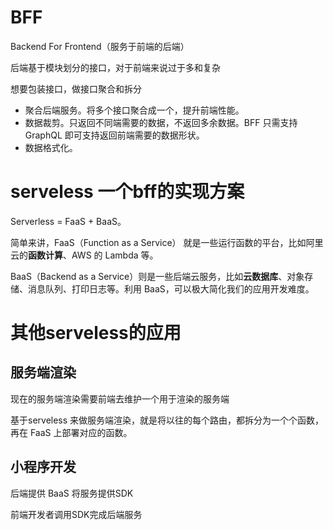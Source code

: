 # BFF

 Backend For Frontend（服务于前端的后端）

后端基于模块划分的接口，对于前端来说过于多和复杂

想要包装接口，做接口聚合和拆分

- 聚合后端服务。将多个接口聚合成一个，提升前端性能。
- 数据裁剪。只返回不同端需要的数据，不返回多余数据。BFF 只需支持 GraphQL 即可支持返回前端需要的数据形状。
- 数据格式化。





# serveless 一个bff的实现方案

Serverless = FaaS + BaaS。

简单来讲，FaaS（Function as a Service） 就是一些运行函数的平台，比如阿里云的**函数计算**、AWS 的 Lambda 等。

BaaS（Backend as a Service）则是一些后端云服务，比如**云数据库**、对象存储、消息队列、打印日志等。利用 BaaS，可以极大简化我们的应用开发难度。





# 其他serveless的应用

## 服务端渲染

现在的服务端渲染需要前端去维护一个用于渲染的服务端

基于serveless 来做服务端渲染，就是将以往的每个路由，都拆分为一个个函数，再在 FaaS 上部署对应的函数。

## 小程序开发

后端提供 BaaS 将服务提供SDK

前端开发者调用SDK完成后端服务